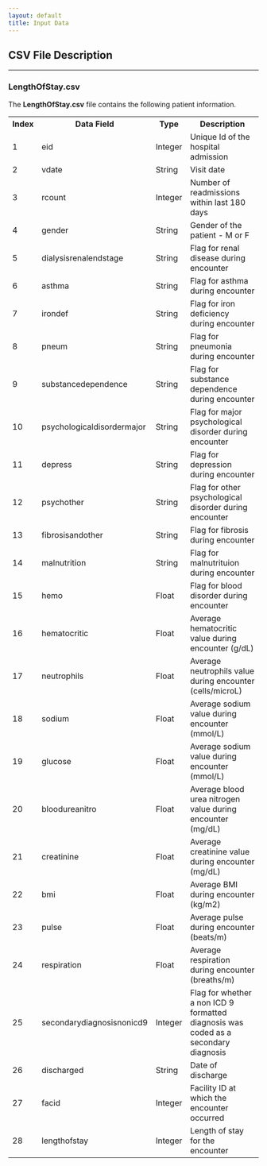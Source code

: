 ```yaml
---
layout: default
title: Input Data
---
```


## CSV File Description
--------------------------
<h3 id="first">LengthOfStay.csv</h3>
			
The **LengthOfStay.csv** file contains the following patient information.

<table class="table table-striped table-condensed">
<tr><th>Index</th><th>Data Field</th><th>Type</th><th>Description</th></tr>
<tr><td>1</td><td>	eid</td><td>	Integer</td><td>	Unique Id of the hospital admission</td></tr>
<tr><td>2</td><td>	vdate</td><td>	String</td><td>	Visit date</td></tr>
<tr><td>3</td><td>	rcount</td><td>	Integer </td><td>	Number of readmissions within last 180 days</td></tr>
<tr><td>4</td><td>	gender</td><td>	String</td><td>	Gender of the patient - M or F</td></tr>
<tr><td>5</td><td>	dialysisrenalendstage </td><td>String</td><td>	Flag for renal disease during encounter</td></tr>
<tr><td>6</td><td>	asthma </td><td>String</td><td>	Flag for asthma during encounter</td></tr>
<tr><td>7</td><td>	irondef </td><td>String</td><td>	Flag for iron deficiency during encounter</td></tr>
<tr><td>8</td><td>	pneum  </td><td>String</td><td>	Flag for pneumonia during encounter</td></tr>
<tr><td>9</td><td>	substancedependence </td><td>String</td><td>	Flag for substance dependence during encounter</td></tr>
<tr><td>10</td><td>	psychologicaldisordermajor </td><td>String</td><td>	Flag for major psychological disorder during encounter</td></tr>
<tr><td>11</td><td>	depress </td><td>String</td><td>	Flag for depression during encounter</td></tr>
<tr><td>12</td><td>	psychother </td><td> String</td><td>	Flag for other psychological disorder during encounter</td></tr> 
<tr><td>13</td><td>	fibrosisandother </td><td> String</td><td>	Flag for fibrosis during encounter</td></tr>
<tr><td>14</td><td>	malnutrition </td><td> String</td><td>	Flag for malnutrituion during encounter</td></tr>
<tr><td>15</td><td>	hemo </td><td> Float</td><td>	Flag for blood disorder during encounter </td></tr>
<tr><td>16</td><td>	hematocritic </td><td> Float</td><td>	Average hematocritic value during encounter (g/dL)</td></tr>
<tr><td>17</td><td>	neutrophils </td><td> Float</td><td>	Average neutrophils value during encounter  (cells/microL)</td></tr>
<tr><td>18</td><td>	sodium </td><td> Float</td><td>	Average sodium value during encounter (mmol/L)</td></tr>
<tr><td>19</td><td>	glucose </td><td> Float</td><td>	Average sodium value during encounter (mmol/L)</td></tr>
<tr><td>20</td><td>	bloodureanitro </td><td> Float</td><td>	Average blood urea nitrogen value during encounter (mg/dL)</td></tr>
<tr><td>21</td><td>	creatinine </td><td> Float</td><td>	Average creatinine value during encounter (mg/dL)</td></tr>
<tr><td>22</td><td>	bmi </td><td> Float</td><td>	Average BMI during encounter (kg/m2)</td></tr>
<tr><td>23</td><td>	pulse </td><td> Float</td><td>	Average pulse during encounter  (beats/m)</td></tr>
<tr><td>24</td><td>	respiration </td><td> Float</td><td>	Average respiration during encounter  (breaths/m)</td></tr> 
<tr><td>25</td><td>	secondarydiagnosisnonicd9 </td><td> Integer</td><td>	Flag for whether a non ICD 9 formatted diagnosis was coded as a secondary diagnosis    </td></tr>
<tr><td>26</td><td>	discharged </td><td>String</td><td>	Date of discharge</td></tr>
<tr><td>27</td><td>	facid </td><td>Integer</td><td>	Facility ID at which the encounter occurred</td></tr>
<tr><td>28</td><td>	lengthofstay </td><td>Integer</td><td>	Length of stay for the encounter </td></tr>

</table>

